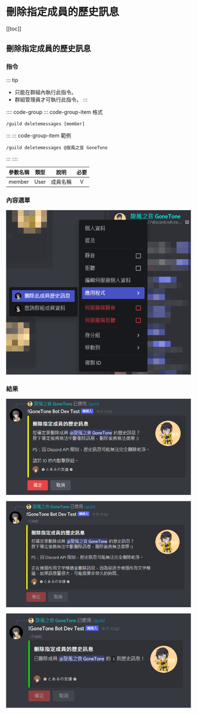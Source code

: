 # 刪除指定成員的歷史訊息

[[toc]]

## 刪除指定成員的歷史訊息

### 指令

::: tip
- 只能在群組內執行此指令。
- 群組管理員才可執行此指令。
:::

:::: code-group
::: code-group-item 格式
```text:no-line-numbers
/guild deletemessages [member]
```
:::
::: code-group-item 範例
```text:no-line-numbers
/guild deletemessages @旋風之音 GoneTone
```
:::
::::

| 參數名稱   | 類型   | 說明   | 必要  |
|--------|------|------|:---:|
| member | User | 成員名稱 |  V  |

### 內容選單

![](../.vuepress/public/guild/deletemessages/deletemessages_contextmenu.png)

### 結果

![](../.vuepress/public/guild/deletemessages/deletemessages_1.png)

![](../.vuepress/public/guild/deletemessages/deletemessages_2.png)

![](../.vuepress/public/guild/deletemessages/deletemessages_3.png)

